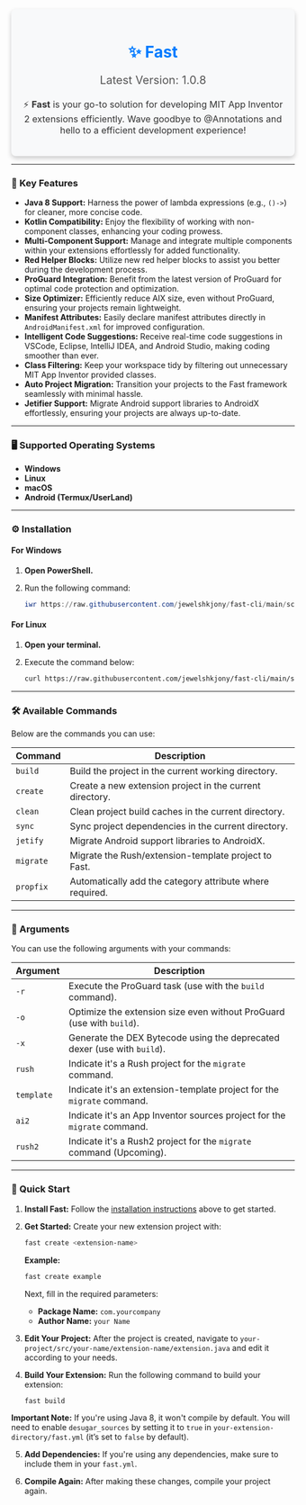 <div align="center" style="background-color: #f8f9fa; border-radius: 8px; padding: 20px; box-shadow: 0 4px 8px rgba(0, 0, 0, 0.2);"> 
    <h1 style="text-align:center; color: #007bff;">✨ Fast</h1>
    <p style="font-size: 20px; padding: 0; color: #555;">Latest Version: 1.0.8</p>
    <p style="font-size: 16px; color: #333;">⚡ <strong style="color: #333;">Fast</strong> is your go-to solution for developing MIT App Inventor 2 extensions efficiently. Wave goodbye to @Annotations and hello to a efficient development experience!</p>
</div>


---

### 🚀 Key Features

- **Java 8 Support:** Harness the power of lambda expressions (e.g., `()->`) for cleaner, more concise code.
- **Kotlin Compatibility:** Enjoy the flexibility of working with non-component classes, enhancing your coding prowess.
- **Multi-Component Support:** Manage and integrate multiple components within your extensions effortlessly for added functionality.
- **Red Helper Blocks:** Utilize new red helper blocks to assist you better during the development process.
- **ProGuard Integration:** Benefit from the latest version of ProGuard for optimal code protection and optimization.
- **Size Optimizer:** Efficiently reduce AIX size, even without ProGuard, ensuring your projects remain lightweight.
- **Manifest Attributes:** Easily declare manifest attributes directly in `AndroidManifest.xml` for improved configuration.
- **Intelligent Code Suggestions:** Receive real-time code suggestions in VSCode, Eclipse, IntelliJ IDEA, and Android Studio, making coding smoother than ever.
- **Class Filtering:** Keep your workspace tidy by filtering out unnecessary MIT App Inventor provided classes.
- **Auto Project Migration:** Transition your projects to the Fast framework seamlessly with minimal hassle.
- **Jetifier Support:** Migrate Android support libraries to AndroidX effortlessly, ensuring your projects are always up-to-date.

---

### 🖥️ Supported Operating Systems

- **Windows**
- **Linux**
- **macOS**
- **Android (Termux/UserLand)**

---

### ⚙️ Installation

#### For Windows

1. **Open PowerShell.**
2. Run the following command:

   ```powershell
   iwr https://raw.githubusercontent.com/jewelshkjony/fast-cli/main/scripts/install/install.ps1 -useb | iex

#### For Linux

1. **Open your terminal.**
2. Execute the command below:

   ```bash
   curl https://raw.githubusercontent.com/jewelshkjony/fast-cli/main/scripts/install/install.sh -fsSL | sh
   ```

---

### 🛠️ Available Commands

Below are the commands you can use:

| Command   | Description                                              |
| --------- | -------------------------------------------------------- |
| `build`   | Build the project in the current working directory.      |
| `create`  | Create a new extension project in the current directory. |
| `clean`   | Clean project build caches in the current directory.     |
| `sync`    | Sync project dependencies in the current directory.      |
| `jetify`  | Migrate Android support libraries to AndroidX.           |
| `migrate` | Migrate the Rush/extension-template project to Fast.     |
| `propfix` | Automatically add the category attribute where required. |

---

### 📝 Arguments

You can use the following arguments with your commands:

| Argument   | Description                                                  |
| ---------- | ------------------------------------------------------------ |
| `-r`       | Execute the ProGuard task (use with the `build` command).    |
| `-o`       | Optimize the extension size even without ProGuard (use with `build`). |
| `-x`       | Generate the DEX Bytecode using the deprecated dexer (use with `build`). |
| `rush`     | Indicate it's a Rush project for the `migrate` command.      |
| `template` | Indicate it's an extension-template project for the `migrate` command. |
| `ai2`      | Indicate it's an App Inventor sources project for the `migrate` command. |
| `rush2`    | Indicate it's a Rush2 project for the `migrate` command (Upcoming). |

---

### 🌟 Quick Start 

1. **Install Fast:** Follow the [installation instructions](#installation) above to get started.
   
2. **Get Started:** Create your new extension project with:

   ```bash
   fast create <extension-name>
   ```

   **Example:**
   ```bash
   fast create example
   ```

   Next, fill in the required parameters:
   - **Package Name:** `com.yourcompany`
   - **Author Name:** `your Name`
   
3. **Edit Your Project:** After the project is created, navigate to `your-project/src/your-name/extension-name/extension.java` and edit it according to your needs.

4. **Build Your Extension:** Run the following command to build your extension:

   ```bash
   fast build
   ```

**Important Note:** If you're using Java 8, it won't compile by default. You will need to enable `desugar_sources` by setting it to `true` in `your-extension-directory/fast.yml` (it’s set to `false` by default).

5. **Add Dependencies:** If you're using any dependencies, make sure to include them in your `fast.yml`.

6. **Compile Again:** After making these changes, compile your project again.

